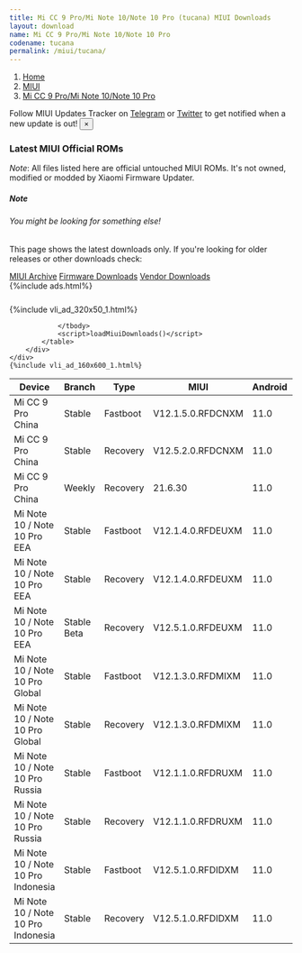 ```yaml
---
title: Mi CC 9 Pro/Mi Note 10/Note 10 Pro (tucana) MIUI Downloads
layout: download
name: Mi CC 9 Pro/Mi Note 10/Note 10 Pro
codename: tucana
permalink: /miui/tucana/
---
```

<nav aria-label="breadcrumb">
    <ol class="breadcrumb">
        <li class="breadcrumb-item"><a href="/">Home</a></li>
        <li class="breadcrumb-item"><a href="/miui/">MIUI</a></li>
        <li class="breadcrumb-item active" aria-current="page"><a href="/miui/tucana/">Mi CC 9 Pro/Mi Note 10/Note 10 Pro</a></li>
    </ol>
</nav>
<div class="alert alert-primary alert-dismissible fade show" role="alert">
    Follow MIUI Updates Tracker on <a href="https://t.me/MIUIUpdatesTracker" class="alert-link">Telegram</a>
     or <a href="https://twitter.com/MiFwUpdater" class="alert-link">Twitter</a> to get notified when a new update is out!
    <button type="button" class="close" data-dismiss="alert" aria-label="Close">
        <span aria-hidden="true">&times;</span>
    </button>
</div>

### Latest MIUI Official ROMs
*Note*: All files listed here are official untouched MIUI ROMs. It's not owned, modified or modded by Xiaomi Firmware Updater.
<div class="card">
  <div class="card-body">
    <h5 class="card-title">Note</h5>
    <h6 class="card-subtitle mb-2 text-muted">You might be looking for something else!</h6>
    <p class="card-text">This page shows the latest downloads only.
     If you're looking for older releases or other downloads check:</p>
    <a href="/archive/miui/tucana/" class="card-link">MIUI Archive</a>
    <a href="/firmware/tucana/" class="card-link">Firmware Downloads</a>
    <a href="/vendor/tucana/" class="card-link">Vendor Downloads</a>
  </div>
</div>
{%include ads.html%}
<div class="row justify-content-center">
    <div class="col-10">
        <div class="table-responsive-md" style="margin-top: 25px;">
            {%include vli_ad_320x50_1.html%}
            <table id="miui" class="display dt-responsive nowrap compact table table-striped table-hover table-sm">
                <thead class="thead-dark">
                    <tr>
                        <th data-ref="device">Device</th>
                        <th data-ref="branch">Branch</th>
                        <th data-ref="type">Type</th>
                        <th data-ref="miui">MIUI</th>
                        <th data-ref="android">Android</th>
                        <th data-ref="size">Size</th>
                        <th data-ref="size">Date</th>
                        <th data-ref="link">Link</th>
                    </tr>
                </thead>
                <tbody>
                <tr><td>Mi CC 9 Pro China</td><td>Stable</td><td>Fastboot</td><td>V12.1.5.0.RFDCNXM</td><td>11.0</td><td>4.0 GB</td><td>2021-02-08</td><td><a href="/miui/tucana/stable/V12.1.5.0.RFDCNXM/">Download</a></td></tr>
<tr><td>Mi CC 9 Pro China</td><td>Stable</td><td>Recovery</td><td>V12.5.2.0.RFDCNXM</td><td>11.0</td><td>3.3 GB</td><td>2021-05-18</td><td><a href="/miui/tucana/stable/V12.5.2.0.RFDCNXM/">Download</a></td></tr>
<tr><td>Mi CC 9 Pro China</td><td>Weekly</td><td>Recovery</td><td>21.6.30</td><td>11.0</td><td>3.5 GB</td><td>2021-07-01</td><td><a href="/miui/tucana/weekly/21.6.30/">Download</a></td></tr>
<tr><td>Mi Note 10 / Note 10 Pro EEA</td><td>Stable</td><td>Fastboot</td><td>V12.1.4.0.RFDEUXM</td><td>11.0</td><td>4.7 GB</td><td>2021-04-28</td><td><a href="/miui/tucana/stable/V12.1.4.0.RFDEUXM/">Download</a></td></tr>
<tr><td>Mi Note 10 / Note 10 Pro EEA</td><td>Stable</td><td>Recovery</td><td>V12.1.4.0.RFDEUXM</td><td>11.0</td><td>3.0 GB</td><td>2021-05-07</td><td><a href="/miui/tucana/stable/V12.1.4.0.RFDEUXM/">Download</a></td></tr>
<tr><td>Mi Note 10 / Note 10 Pro EEA</td><td>Stable Beta</td><td>Recovery</td><td>V12.5.1.0.RFDEUXM</td><td>11.0</td><td>3.1 GB</td><td>2021-07-01</td><td><a href="/miui/tucana/stable beta/V12.5.1.0.RFDEUXM/">Download</a></td></tr>
<tr><td>Mi Note 10 / Note 10 Pro Global</td><td>Stable</td><td>Fastboot</td><td>V12.1.3.0.RFDMIXM</td><td>11.0</td><td>4.7 GB</td><td>2021-05-12</td><td><a href="/miui/tucana/stable/V12.1.3.0.RFDMIXM/">Download</a></td></tr>
<tr><td>Mi Note 10 / Note 10 Pro Global</td><td>Stable</td><td>Recovery</td><td>V12.1.3.0.RFDMIXM</td><td>11.0</td><td>3.0 GB</td><td>2021-05-18</td><td><a href="/miui/tucana/stable/V12.1.3.0.RFDMIXM/">Download</a></td></tr>
<tr><td>Mi Note 10 / Note 10 Pro Russia</td><td>Stable</td><td>Fastboot</td><td>V12.1.1.0.RFDRUXM</td><td>11.0</td><td>4.5 GB</td><td>2021-03-17</td><td><a href="/miui/tucana/stable/V12.1.1.0.RFDRUXM/">Download</a></td></tr>
<tr><td>Mi Note 10 / Note 10 Pro Russia</td><td>Stable</td><td>Recovery</td><td>V12.1.1.0.RFDRUXM</td><td>11.0</td><td>3.0 GB</td><td>2021-03-26</td><td><a href="/miui/tucana/stable/V12.1.1.0.RFDRUXM/">Download</a></td></tr>
<tr><td>Mi Note 10 / Note 10 Pro Indonesia</td><td>Stable</td><td>Fastboot</td><td>V12.5.1.0.RFDIDXM</td><td>11.0</td><td>4.7 GB</td><td>2021-06-03</td><td><a href="/miui/tucana/stable/V12.5.1.0.RFDIDXM/">Download</a></td></tr>
<tr><td>Mi Note 10 / Note 10 Pro Indonesia</td><td>Stable</td><td>Recovery</td><td>V12.5.1.0.RFDIDXM</td><td>11.0</td><td>3.0 GB</td><td>2021-06-16</td><td><a href="/miui/tucana/stable/V12.5.1.0.RFDIDXM/">Download</a></td></tr>

                </tbody>
                <script>loadMiuiDownloads()</script>
            </table>
        </div>
    </div>
    {%include vli_ad_160x600_1.html%}
</div>
